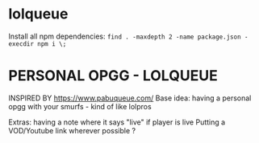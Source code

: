 # lolqueue

Install all npm dependencies: 
```find . -maxdepth 2 -name package.json -execdir npm i \;```

# PERSONAL OPGG - LOLQUEUE
INSPIRED BY https://www.pabuqueue.com/
Base idea:
having a personal opgg with your smurfs - kind of like lolpros

Extras: having a note where it says "live" if player is live
	Putting a VOD/Youtube link wherever possible
	?